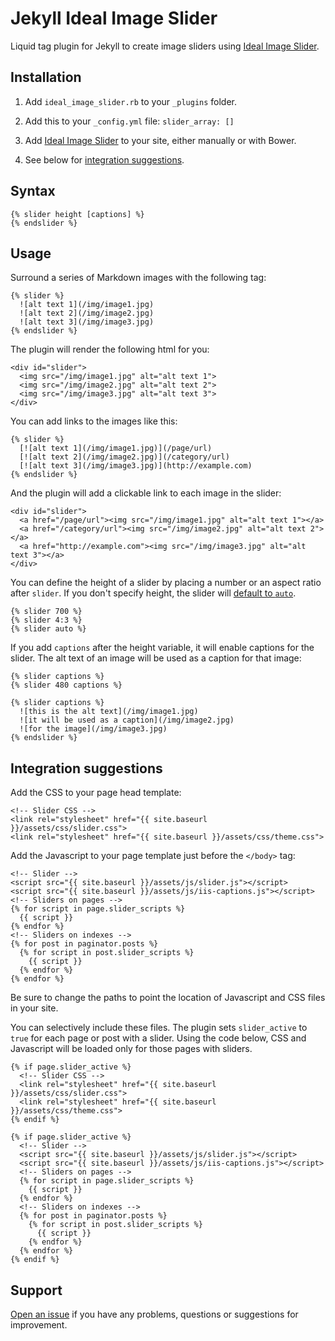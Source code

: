# Jekyll Ideal Image Slider

Liquid tag plugin for Jekyll to create image sliders using  [Ideal Image Slider](https://github.com/gilbitron/Ideal-Image-Slider).

## Installation

1. Add `ideal_image_slider.rb` to your `_plugins` folder.

2. Add this to your `_config.yml` file: `slider_array: []`

3. Add [Ideal Image Slider](https://github.com/gilbitron/Ideal-Image-Slider) to your site, either manually or with Bower.

4. See below for [integration suggestions](#integration-suggestions).

## Syntax

```
{% slider height [captions] %}
{% endslider %}
```

## Usage

Surround a series of Markdown images with the following tag:

```
{% slider %}
  ![alt text 1](/img/image1.jpg)
  ![alt text 2](/img/image2.jpg)
  ![alt text 3](/img/image3.jpg)
{% endslider %}
```

The plugin will render the following html for you:

```
<div id="slider">
  <img src="/img/image1.jpg" alt="alt text 1">
  <img src="/img/image2.jpg" alt="alt text 2">
  <img src="/img/image3.jpg" alt="alt text 3">
</div>
```

You can add links to the images like this:

```
{% slider %}
  [![alt text 1](/img/image1.jpg)](/page/url)
  [![alt text 2](/img/image2.jpg)](/category/url)
  [![alt text 3](/img/image3.jpg)](http://example.com)
{% endslider %}
```

And the plugin will add a clickable link to each image in the slider:

```
<div id="slider">
  <a href="/page/url"><img src="/img/image1.jpg" alt="alt text 1"></a>
  <a href="/category/url"><img src="/img/image2.jpg" alt="alt text 2"></a>
  <a href="http://example.com"><img src="/img/image3.jpg" alt="alt text 3"></a>
</div>
```

You can define the height of a slider by placing a number or an aspect ratio after `slider`. If you don't specify  height, the slider will [default to `auto`](https://github.com/gilbitron/Ideal-Image-Slider#settings).

```
{% slider 700 %}
{% slider 4:3 %}
{% slider auto %}
```

If you add `captions` after the height variable, it will enable captions for the slider. The alt text of an image will be used as a caption for that image:

```
{% slider captions %}
{% slider 480 captions %}
```
```
{% slider captions %}
  ![this is the alt text](/img/image1.jpg)
  ![it will be used as a caption](/img/image2.jpg)
  ![for the image](/img/image3.jpg)
{% endslider %}
```

## Integration suggestions

Add the CSS to your page head template:

```
<!-- Slider CSS -->
<link rel="stylesheet" href="{{ site.baseurl }}/assets/css/slider.css">
<link rel="stylesheet" href="{{ site.baseurl }}/assets/css/theme.css">
```

Add the Javascript to your page template just before the `</body>` tag:

```
<!-- Slider -->
<script src="{{ site.baseurl }}/assets/js/slider.js"></script>
<script src="{{ site.baseurl }}/assets/js/iis-captions.js"></script>
<!-- Sliders on pages -->
{% for script in page.slider_scripts %}
  {{ script }}
{% endfor %}
<!-- Sliders on indexes -->
{% for post in paginator.posts %}
  {% for script in post.slider_scripts %}
    {{ script }}
  {% endfor %}
{% endfor %}
```

Be sure to change the paths to point the location of Javascript and CSS files in your site.

You can selectively include these files. The plugin sets `slider_active` to `true` for each page or post with a slider. Using the code below, CSS and Javascript will be loaded only for those pages with sliders.

```
{% if page.slider_active %}
  <!-- Slider CSS -->
  <link rel="stylesheet" href="{{ site.baseurl }}/assets/css/slider.css">
  <link rel="stylesheet" href="{{ site.baseurl }}/assets/css/theme.css">
{% endif %}
```

```
{% if page.slider_active %}
  <!-- Slider -->
  <script src="{{ site.baseurl }}/assets/js/slider.js"></script>
  <script src="{{ site.baseurl }}/assets/js/iis-captions.js"></script>
  <!-- Sliders on pages -->
  {% for script in page.slider_scripts %}
    {{ script }}
  {% endfor %}
  <!-- Sliders on indexes -->
  {% for post in paginator.posts %}
    {% for script in post.slider_scripts %}
      {{ script }}
    {% endfor %}
  {% endfor %}
{% endif %}
```

## Support

[Open an issue](https://github.com/xHN35RQ/jekyll-ideal-image-slider/issues) if you have any problems, questions or suggestions for improvement.

